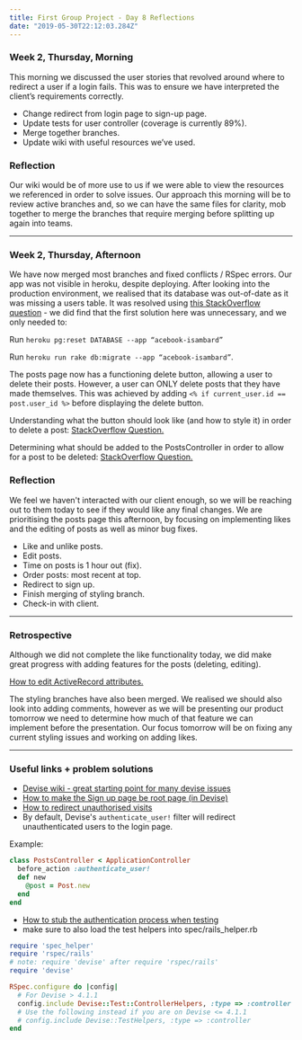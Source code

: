 ```yaml
---
title: First Group Project - Day 8 Reflections
date: "2019-05-30T22:12:03.284Z"
---
```


### Week 2, Thursday, Morning
This morning we discussed the user stories that revolved around where to redirect a user if a login fails. This was to ensure we have interpreted the client’s requirements correctly.

* Change redirect from login page to sign-up page.
* Update tests for user controller (coverage is currently 89%).
* Merge together branches.
* Update wiki with useful resources we’ve used.


### Reflection
Our wiki would be of more use to us if we were able to view the resources we referenced in order to solve issues. Our approach this morning will be to review active branches and, so we can have the same files for clarity, mob together to merge the branches that require merging before splitting up again into teams.

---

### Week 2, Thursday, Afternoon
We have now merged most branches and fixed conflicts / RSpec errors. Our app was not visible in heroku, despite deploying. After looking into the production environment, we realised that its database was out-of-date as it was missing a users table.
It was resolved using [this StackOverflow question](https://stackoverflow.com/questions/28416156/devise-user-sign-up-on-heroku-deployment) - we did find that the first solution here was unnecessary, and we only needed to:

Run `heroku pg:reset DATABASE --app “acebook-isambard”`

Run `heroku run rake db:migrate --app “acebook-isambard”`. 

The posts page now has a functioning delete button, allowing a user to delete their posts. However, a user can ONLY delete posts that they have made themselves. This was achieved by adding `<% if current_user.id == post.user_id %>` before displaying the delete button.

Understanding what the button should look like (and how to style it) in order to delete a post: [StackOverflow Question.](https://stackoverflow.com/questions/47966824/style-rails-button-to/47966832)

Determining what should be added to the PostsController in order to allow for a post to be deleted: [StackOverflow Question.](https://stackoverflow.com/questions/4177686/how-do-you-delete-an-activerecord-object)

### Reflection
We feel we haven't interacted with our client enough, so we will be reaching out to them today to see if they would like any final changes. We are prioritising the posts page this afternoon, by focusing on implementing likes and the editing of posts as well as minor bug fixes.

* Like and unlike posts.
* Edit posts.
* Time on posts is 1 hour out (fix).
* Order posts: most recent at top.
* Redirect to sign up.
* Finish merging of styling branch.
* Check-in with client.

---

### Retrospective
Although we did not complete the like functionality today, we did make great progress with adding features for the posts (deleting, editing).

[How to edit ActiveRecord attributes.](https://zaiste.net/rails_activerecord_updating_attributes_object_fields/)

The styling branches have also been merged. We realised we should also look into adding comments, however as we will be presenting our product tomorrow we need to determine how much of that feature we can implement before the presentation. Our focus tomorrow will be on fixing any current styling issues and working on adding likes.

---

### Useful links + problem solutions
* [Devise wiki - great starting point for many devise issues](https://github.com/plataformatec/devise/wiki/_pages)
* [How to make the Sign up page be root page (in Devise)](https://stackoverflow.com/questions/18903145/how-to-make-sign-up-page-be-root-page-in-devise)
* [How to redirect unauthorised visits](https://github.com/plataformatec/devise/wiki/Redirect-to-new-registration-(sign-up)-path-if-unauthenticated)
* By default, Devise's `authenticate_user!` filter will redirect unauthenticated users to the login page. 

Example:
```ruby
class PostsController < ApplicationController
  before_action :authenticate_user!
  def new
    @post = Post.new
  end
end
```

* [How to stub the authentication process when testing](https://github.com/plataformatec/devise/wiki/How-To:-Stub-authentication-in-controller-specs)
* make sure to also load the test helpers into spec/rails_helper.rb

```ruby
require 'spec_helper'
require 'rspec/rails'
# note: require 'devise' after require 'rspec/rails'
require 'devise'

RSpec.configure do |config|
  # For Devise > 4.1.1
  config.include Devise::Test::ControllerHelpers, :type => :controller
  # Use the following instead if you are on Devise <= 4.1.1
  # config.include Devise::TestHelpers, :type => :controller
end
```
